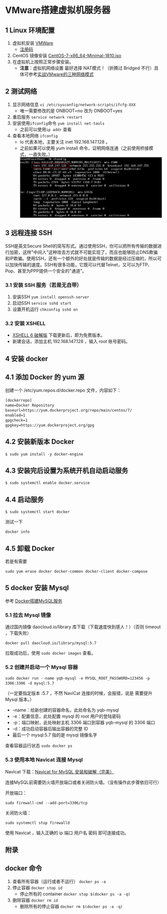 # VMware搭建虚拟机服务器

## 1 Linux 环境配置

1. 虚拟机安装 [VMWare](https://my.vmware.com/web/vmware/details?downloadGroup=WKST-1510-WIN&productId=799&rPId=33369)
    - [注册码](https://www.b2fun.net/archives/146)
2. CentOS 镜像安装 [CentOS-7-x86_64-Minimal-1810.iso](https://mirrors.aliyun.com/centos/7/isos/x86_64/)
3. 在虚拟机上按照正常步骤安装。
   - **注意**：虚拟机网络设置 最好选择 NAT模式！（折腾过 Bridged 不行）具体可参考[实战VMware的三种网络模式](https://www.aneasystone.com/archives/2015/04/three-network-modes-of-vmware-in-action.html)

## 2 测试网络

1. 显示网络信息 `vi /etc/sysconfig/network-scripts/ifcfg-XXX`
   - 唯一需要修改的是 ONBOOT=no 改为 ONBOOT=yes 
2. 重启服务 `service network restart`
3. 安装使用`ifconfig`命令 `yum install net-tools`
   - 之前可以使用`ip addr` 查看
4. 查看本地网络 `ifconfig`
    - lo 代表本地，主要关注 inet 192.168.147.128 。
    - 之前如果可以使用 yum install 命令，证明网络连通（之前使用桥接模式，一直失败。）
![linux_ifconfig_result](https://raw.githubusercontent.com/514723273/.md-Pictures/master/linux_ifconfig_result.png)

## 3 远程连接 SSH

SSH是英文Secure Shell的简写形式。通过使用SSH，你可以把所有传输的数据进行加密，这样"中间人"这种攻击方式就不可能实现了，而且也能够防止DNS欺骗和IP欺骗。使用SSH，还有一个额外的好处就是传输的数据是经过压缩的，所以可以加快传输的速度。SSH有很多功能，它既可以代替Telnet，又可以为FTP、Pop、甚至为PPP提供一个安全的"通道"。

### 3.1 安装 SSH 服务（若是无自带）

1. 安装SSH `yum install openssh-server`
2. 启动SSH `service sshd start`
3. 设置开机运行 `chkconfig sshd on`

### 3.2 安装 XSHELL

- [XSHELL 6 破解版](https://blog.csdn.net/u012062455/article/details/87189358) 下载更新后，即为免费版本。
- 新建会话，添加主机 192.168.147.128 ，输入 root 账号密码。

## 4 安装 docker

## 4.1 添加 Docker 的 yum 源

创建一个 /etc/yum.repos.d/docker.repo 文件，内容如下：
```
[dockerrepo]
name=Docker Repository
baseurl=https://yum.dockerproject.org/repo/main/centos/7/
enabled=1
gpgcheck=1
gpgkey=https://yum.dockerproject.org/gpg
```

## 4.2 安装新版本 Docker

```
$ sudo yum install -y docker-engine
```

## 4.3 安装完后设置为系统开机自动启动服务

```
$ sudo systemctl enable docker.service
```
## 4.4 启动服务

```
$ sudo systemctl start docker
```

测试一下

```
docker info
```

## 4.5 卸载 Docker

若是有需要

```
sudo yum erase docker docker-common docker-client docker-compose
```

## 5 docker 安装 Mysql

参考 [Docker搭建MySQL服务](https://www.cnblogs.com/pwc1996/p/5425234.html)

### 5.1 拉去 Mysql 镜像

通过国内镜像 daocloud.io/library 库下载（下载速度快到感人！）（否则 timeout ，下载失败）
```
docker pull daocloud.io/library/mysql:5.7
```
拉取成功后，使用 `sudo docker images` 查看。

### 5.2 创建并启动一个 Mysql 容器

```
sudo docker run --name yqb-mysql -e MYSQL_ROOT_PASSWORD=123456 -p 3306:3306 -d mysql:5.7
```

（一定要指定版本 :5.7 ，不然 NaviCat 连接的时候，会报错，说是 需要提升 Mysql 版本。）

- –name：给新创建的容器命名，此处命名为 yqb-mysql
- -e：配置信息，此处配置 mysql 的 root 用户的登陆密码
- -p：端口映射，此处映射主机 3306 端口到容器 yqb-mysql 的 3306 端口
- -d：成功启动容器后输出容器的完整 ID
- 最后一个 mysql:5.7 指的是 mysql 镜像名字

查看容器运行状态 `sudo docker ps`

### 5.3 使用本地 Navicat 连接 Mysql

Navicat 下载：[Navicat for MySQL 安装和破解（完美）](https://blog.csdn.net/WYpersist/article/details/79834490)

连接MySQL前需要防火墙开放端口或者关闭防火墙。（没有操作此步骤依旧可行）

开放端口：
```
sudo firewall-cmd --add-port=3306/tcp
```
关闭防火墙：
```
sudo systemctl stop firewalld
```

使用 Navicat ，输入正确的 ip 端口 用户名 密码 即可连接成功。

## 附录

## docker 命令

1. 查看所有容器（运行或者不运行） `docker ps -a`
2. 停止容器 `docker stop id`
   - 停止所有的 container `docker stop $(docker ps -a -q)`
3. 删除容器 `docker rm id`
   - 删除所有的停止容器 `docker rm $(docker ps -a -q)`